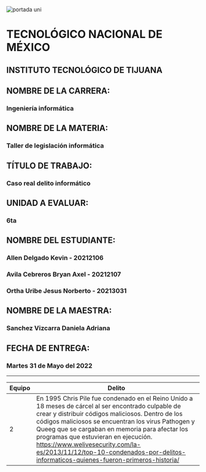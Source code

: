![portada uni](https://user-images.githubusercontent.com/101743883/161363304-dc9ef832-b950-4c0f-9f08-b481a8ab5f1b.png)

# TECNOLÓGICO NACIONAL DE MÉXICO
## INSTITUTO TECNOLÓGICO DE TIJUANA 
## NOMBRE DE LA CARRERA: 
### Ingeniería informática
## NOMBRE DE LA MATERIA: 
### Taller de legislación informática
## TÍTULO DE TRABAJO: 
### Caso real delito informático
## UNIDAD A EVALUAR: 
### 6ta
## NOMBRE DEL ESTUDIANTE: 
### Allen Delgado Kevin - 20212106
### Avila Cebreros Bryan Axel - 20212107
### Ortha Uribe Jesus Norberto - 20213031
## NOMBRE DE LA MAESTRA:
### Sanchez Vizcarra Daniela Adriana
## FECHA DE ENTREGA:
### Martes 31 de Mayo del 2022
----------------------------------
|Equipo|Delito|
|-------------------|-----------------------|
|2|En 1995 Chris Pile fue condenado en el Reino Unido a 18 meses de cárcel al ser encontrado culpable de crear y distribuir códigos maliciosos. Dentro de los códigos maliciosos se encuentran los virus Pathogen y Queeg que se cargaban en memoria para afectar los programas que estuvieran en ejecución.<br>https://www.welivesecurity.com/la-es/2013/11/12/top-10-condenados-por-delitos-informaticos-quienes-fueron-primeros-historia/|